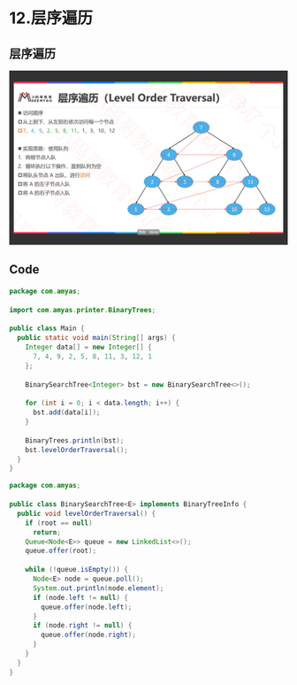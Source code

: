 # 12.层序遍历

## 层序遍历

<img src="https://raw.githubusercontent.com/Amyas/picgo-bed/master/amyas.github.io/11%20copy2022-08-29-14-20-58.png" alt="11 copy2022-08-29-14-20-58" width="" height="" />

## Code

```java
package com.amyas;

import com.amyas.printer.BinaryTrees;

public class Main {
  public static void main(String[] args) {
    Integer data[] = new Integer[] {
      7, 4, 9, 2, 5, 8, 11, 3, 12, 1
    };

    BinarySearchTree<Integer> bst = new BinarySearchTree<>();

    for (int i = 0; i < data.length; i++) {
      bst.add(data[i]);
    }

    BinaryTrees.println(bst);
    bst.levelOrderTraversal();
  }
}
```

```java
package com.amyas;

public class BinarySearchTree<E> implements BinaryTreeInfo {
  public void levelOrderTraversal() {
    if (root == null)
      return;
    Queue<Node<E>> queue = new LinkedList<>();
    queue.offer(root);

    while (!queue.isEmpty()) {
      Node<E> node = queue.poll();
      System.out.println(node.element);
      if (node.left != null) {
        queue.offer(node.left);
      }
      if (node.right != null) {
        queue.offer(node.right);
      }
    }
  }
}
```
